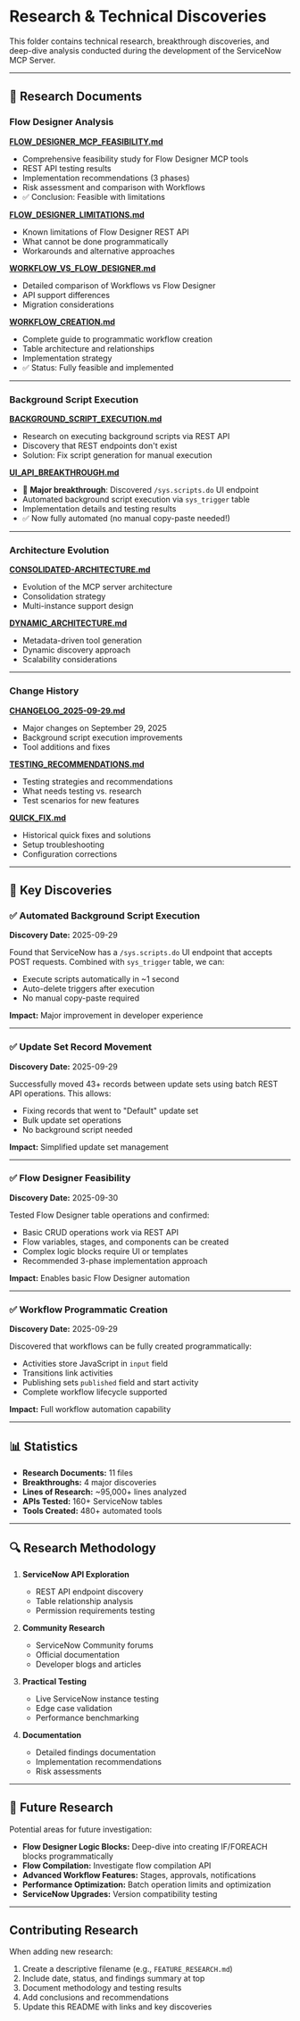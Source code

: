 # Research & Technical Discoveries

This folder contains technical research, breakthrough discoveries, and deep-dive analysis conducted during the development of the ServiceNow MCP Server.

---

## 🔬 Research Documents

### Flow Designer Analysis

**[FLOW_DESIGNER_MCP_FEASIBILITY.md](FLOW_DESIGNER_MCP_FEASIBILITY.md)**
- Comprehensive feasibility study for Flow Designer MCP tools
- REST API testing results
- Implementation recommendations (3 phases)
- Risk assessment and comparison with Workflows
- ✅ Conclusion: Feasible with limitations

**[FLOW_DESIGNER_LIMITATIONS.md](FLOW_DESIGNER_LIMITATIONS.md)**
- Known limitations of Flow Designer REST API
- What cannot be done programmatically
- Workarounds and alternative approaches

**[WORKFLOW_VS_FLOW_DESIGNER.md](WORKFLOW_VS_FLOW_DESIGNER.md)**
- Detailed comparison of Workflows vs Flow Designer
- API support differences
- Migration considerations

**[WORKFLOW_CREATION.md](WORKFLOW_CREATION.md)**
- Complete guide to programmatic workflow creation
- Table architecture and relationships
- Implementation strategy
- ✅ Status: Fully feasible and implemented

---

### Background Script Execution

**[BACKGROUND_SCRIPT_EXECUTION.md](BACKGROUND_SCRIPT_EXECUTION.md)**
- Research on executing background scripts via REST API
- Discovery that REST endpoints don't exist
- Solution: Fix script generation for manual execution

**[UI_API_BREAKTHROUGH.md](UI_API_BREAKTHROUGH.md)**
- 🎉 **Major breakthrough**: Discovered `/sys.scripts.do` UI endpoint
- Automated background script execution via `sys_trigger` table
- Implementation details and testing results
- ✅ Now fully automated (no manual copy-paste needed!)

---

### Architecture Evolution

**[CONSOLIDATED-ARCHITECTURE.md](CONSOLIDATED-ARCHITECTURE.md)**
- Evolution of the MCP server architecture
- Consolidation strategy
- Multi-instance support design

**[DYNAMIC_ARCHITECTURE.md](DYNAMIC_ARCHITECTURE.md)**
- Metadata-driven tool generation
- Dynamic discovery approach
- Scalability considerations

---

### Change History

**[CHANGELOG_2025-09-29.md](CHANGELOG_2025-09-29.md)**
- Major changes on September 29, 2025
- Background script execution improvements
- Tool additions and fixes

**[TESTING_RECOMMENDATIONS.md](TESTING_RECOMMENDATIONS.md)**
- Testing strategies and recommendations
- What needs testing vs. research
- Test scenarios for new features

**[QUICK_FIX.md](QUICK_FIX.md)**
- Historical quick fixes and solutions
- Setup troubleshooting
- Configuration corrections

---

## 🎯 Key Discoveries

### ✅ Automated Background Script Execution
**Discovery Date:** 2025-09-29

Found that ServiceNow has a `/sys.scripts.do` UI endpoint that accepts POST requests. Combined with `sys_trigger` table, we can:
- Execute scripts automatically in ~1 second
- Auto-delete triggers after execution
- No manual copy-paste required

**Impact:** Major improvement in developer experience

---

### ✅ Update Set Record Movement
**Discovery Date:** 2025-09-29

Successfully moved 43+ records between update sets using batch REST API operations. This allows:
- Fixing records that went to "Default" update set
- Bulk update set operations
- No background script needed

**Impact:** Simplified update set management

---

### ✅ Flow Designer Feasibility
**Discovery Date:** 2025-09-30

Tested Flow Designer table operations and confirmed:
- Basic CRUD operations work via REST API
- Flow variables, stages, and components can be created
- Complex logic blocks require UI or templates
- Recommended 3-phase implementation approach

**Impact:** Enables basic Flow Designer automation

---

### ✅ Workflow Programmatic Creation
**Discovery Date:** 2025-09-29

Discovered that workflows can be fully created programmatically:
- Activities store JavaScript in `input` field
- Transitions link activities
- Publishing sets `published` field and start activity
- Complete workflow lifecycle supported

**Impact:** Full workflow automation capability

---

## 📊 Statistics

- **Research Documents:** 11 files
- **Breakthroughs:** 4 major discoveries
- **Lines of Research:** ~95,000+ lines analyzed
- **APIs Tested:** 160+ ServiceNow tables
- **Tools Created:** 480+ automated tools

---

## 🔍 Research Methodology

1. **ServiceNow API Exploration**
   - REST API endpoint discovery
   - Table relationship analysis
   - Permission requirements testing

2. **Community Research**
   - ServiceNow Community forums
   - Official documentation
   - Developer blogs and articles

3. **Practical Testing**
   - Live ServiceNow instance testing
   - Edge case validation
   - Performance benchmarking

4. **Documentation**
   - Detailed findings documentation
   - Implementation recommendations
   - Risk assessments

---

## 🚀 Future Research

Potential areas for future investigation:

- **Flow Designer Logic Blocks:** Deep-dive into creating IF/FOREACH blocks programmatically
- **Flow Compilation:** Investigate flow compilation API
- **Advanced Workflow Features:** Stages, approvals, notifications
- **Performance Optimization:** Batch operation limits and optimization
- **ServiceNow Upgrades:** Version compatibility testing

---

## Contributing Research

When adding new research:

1. Create a descriptive filename (e.g., `FEATURE_RESEARCH.md`)
2. Include date, status, and findings summary at top
3. Document methodology and testing results
4. Add conclusions and recommendations
5. Update this README with links and key discoveries